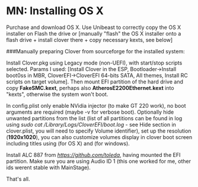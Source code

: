 MN: Installing OS X
================================

Purchase and download OS X.
Use Unibeast to correctly copy the OS X installer on Flash the drive or [manually "flash" the OS X installer onto a flash drive + install clover there + copy necessary kexts, see below]

###Manually preparing Clover from sourceforge for the installed system: 

Install Clover.pkg using Legacy mode (non-UEFI), with start/stop scripts selected. Params I used: [Install Clover in the ESP, Bootloader->Install boot0ss in MBR, CloverEFI->CloverEFI 64-bits SATA, All themes, Install RC scripts on target volume]. Then mount EFI partition of the hard drive and copy **FakeSMC.kext**, perhaps also **AtherosE2200Ethernet.kext** into "kexts", otherwise the system won't boot.

In config.plist only enable NVidia injector (to make GT 220 work), no boot arguments are required (maybe -v for verbose boot). Optionally hide unwanted partitions from the list (list of all partitions can be found in log using *sudo cat /Library/Logs/CloverEFI/boot.log* - see Hide section in clover.plist, you will need to specify Volume identifier), set up the resolution (**1920x1020**), you can also customize volumes display in clover boot screen including titles using <custom> (for OS X) and <legacy> (for windows).

Install ALC 887 from *https://github.com/toleda*, having mounted the EFI partition. Make sure you are using Audio ID 1 (this one worked for me, other ids werent stable with MainStage). 

That's all.

